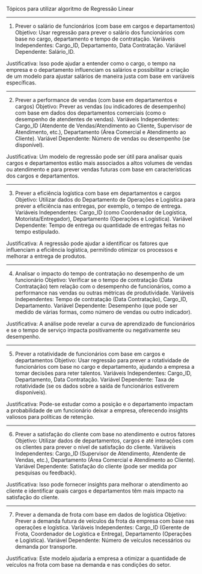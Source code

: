 Tópicos para utilizar algoritmo de Regressão Linear

---

1. Prever o salário de funcionários (com base em cargos e departamentos)
Objetivo: Usar regressão para prever o salário dos funcionários com base no cargo, departamento e tempo de contratação.
Variáveis Independentes: Cargo_ID, Departamento, Data Contratação.
Variável Dependente: Salário_ID.

Justificativa: Isso pode ajudar a entender como o cargo, o tempo na empresa e o departamento influenciam os salários e possibilitar a criação de um modelo para ajustar salários de maneira justa com base em variáveis específicas.

---

2. Prever a performance de vendas (com base em departamentos e cargos)
Objetivo: Prever as vendas (ou indicadores de desempenho) com base em dados dos departamentos comerciais (como o desempenho de atendentes de vendas).
Variáveis Independentes: Cargo_ID (Atendente de Vendas/Atendimento ao Cliente, Supervisor de Atendimento, etc.), Departamento (Área Comercial e Atendimento ao Cliente).
Variável Dependente: Número de vendas ou desempenho (se disponível).

Justificativa: Um modelo de regressão pode ser útil para analisar quais cargos e departamentos estão mais associados a altos volumes de vendas ou atendimento e para prever vendas futuras com base em características dos cargos e departamentos.

---

3. Prever a eficiência logística com base em departamentos e cargos
Objetivo: Utilizar dados do Departamento de Operações e Logística para prever a eficiência nas entregas, por exemplo, o tempo de entrega.
Variáveis Independentes: Cargo_ID (como Coordenador de Logística, Motorista/Entregador), Departamento (Operações e Logística).
Variável Dependente: Tempo de entrega ou quantidade de entregas feitas no tempo estipulado.

Justificativa: A regressão pode ajudar a identificar os fatores que influenciam a eficiência logística, permitindo otimizar os processos e melhorar a entrega de produtos.

---

4. Analisar o impacto do tempo de contratação no desempenho de um funcionário
Objetivo: Verificar se o tempo de contratação (Data Contratação) tem relação com o desempenho de funcionários, como a performance nas vendas ou outras métricas de produtividade.
Variáveis Independentes: Tempo de contratação (Data Contratação), Cargo_ID, Departamento.
Variável Dependente: Desempenho (que pode ser medido de várias formas, como número de vendas ou outro indicador).

Justificativa: A análise pode revelar a curva de aprendizado de funcionários e se o tempo de serviço impacta positivamente ou negativamente seu desempenho.

---

5. Prever a rotatividade de funcionários com base em cargos e departamentos
Objetivo: Usar regressão para prever a rotatividade de funcionários com base no cargo e departamento, ajudando a empresa a tomar decisões para reter talentos.
Variáveis Independentes: Cargo_ID, Departamento, Data Contratação.
Variável Dependente: Taxa de rotatividade (se os dados sobre a saída de funcionários estiverem disponíveis).

Justificativa: Pode-se estudar como a posição e o departamento impactam a probabilidade de um funcionário deixar a empresa, oferecendo insights valiosos para políticas de retenção.

---

6. Prever a satisfação do cliente com base no atendimento e outros fatores
Objetivo: Utilizar dados de departamentos, cargos e até interações com os clientes para prever o nível de satisfação do cliente.
Variáveis Independentes: Cargo_ID (Supervisor de Atendimento, Atendente de Vendas, etc.), Departamento (Área Comercial e Atendimento ao Cliente).
Variável Dependente: Satisfação do cliente (pode ser medida por pesquisas ou feedback).

Justificativa: Isso pode fornecer insights para melhorar o atendimento ao cliente e identificar quais cargos e departamentos têm mais impacto na satisfação do cliente.

---

7. Prever a demanda de frota com base em dados de logística
Objetivo: Prever a demanda futura de veículos da frota da empresa com base nas operações e logística.
Variáveis Independentes: Cargo_ID (Gerente de Frota, Coordenador de Logística e Entrega), Departamento (Operações e Logística).
Variável Dependente: Número de veículos necessários ou demanda por transporte.

Justificativa: Este modelo ajudaria a empresa a otimizar a quantidade de veículos na frota com base na demanda e nas condições do setor.